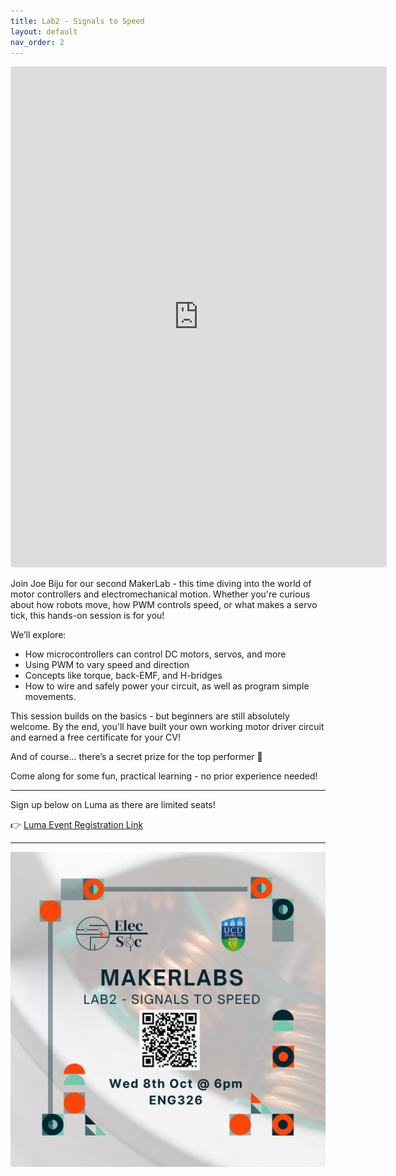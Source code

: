 ```yaml
---
title: Lab2 - Signals to Speed
layout: default
nav_order: 2
---
```


<iframe
  src="https://luma.com/embed/event/evt-kiGwx9BZgxt5TVK/simple"
  width="600"
  height="800"
  frameborder="0"
  style="border: 1px solid #bfcbda88; border-radius: 4px;"
  allow="fullscreen; payment"
  aria-hidden="false"
  tabindex="0"
></iframe>

Join Joe Biju for our second MakerLab - this time diving into the world of motor controllers and electromechanical motion. Whether you're curious about how robots move, how PWM controls speed, or what makes a servo tick, this hands-on session is for you!

We’ll explore:
- How microcontrollers can control DC motors, servos, and more
- Using PWM to vary speed and direction
- Concepts like torque, back-EMF, and H-bridges
- How to wire and safely power your circuit, as well as program simple movements.

This session builds on the basics - but beginners are still absolutely welcome. By the end, you'll have built your own working motor driver circuit and earned a free certificate for your CV!

And of course... there’s a secret prize for the top performer 👀

Come along for some fun, practical learning - no prior experience needed!

----
Sign up below on Luma as there are limited seats!

👉 [Luma Event Registration Link](https://luma.com/laylmhi7)

----
![MakerLab1 Poster](../assets/images/MakerLab2-Poster.png)